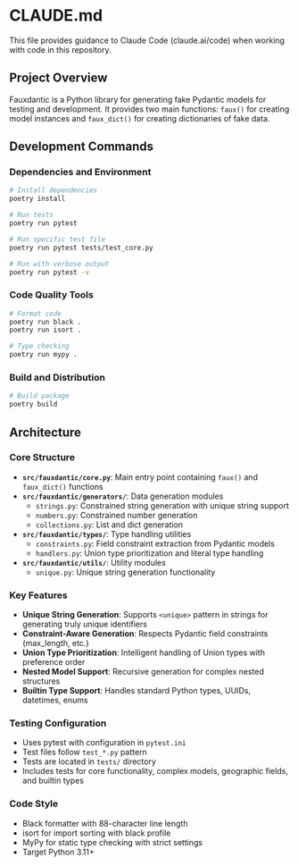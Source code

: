 # CLAUDE.md

This file provides guidance to Claude Code (claude.ai/code) when working with code in this repository.

## Project Overview

Fauxdantic is a Python library for generating fake Pydantic models for testing and development. It provides two main functions: `faux()` for creating model instances and `faux_dict()` for creating dictionaries of fake data.

## Development Commands

### Dependencies and Environment
```bash
# Install dependencies
poetry install

# Run tests
poetry run pytest

# Run specific test file
poetry run pytest tests/test_core.py

# Run with verbose output
poetry run pytest -v
```

### Code Quality Tools
```bash
# Format code
poetry run black .
poetry run isort .

# Type checking
poetry run mypy .
```

### Build and Distribution
```bash
# Build package
poetry build
```

## Architecture

### Core Structure
- **`src/fauxdantic/core.py`**: Main entry point containing `faux()` and `faux_dict()` functions
- **`src/fauxdantic/generators/`**: Data generation modules
  - `strings.py`: Constrained string generation with unique string support
  - `numbers.py`: Constrained number generation
  - `collections.py`: List and dict generation
- **`src/fauxdantic/types/`**: Type handling utilities
  - `constraints.py`: Field constraint extraction from Pydantic models
  - `handlers.py`: Union type prioritization and literal type handling
- **`src/fauxdantic/utils/`**: Utility modules
  - `unique.py`: Unique string generation functionality

### Key Features
- **Unique String Generation**: Supports `<unique>` pattern in strings for generating truly unique identifiers
- **Constraint-Aware Generation**: Respects Pydantic field constraints (max_length, etc.)
- **Union Type Prioritization**: Intelligent handling of Union types with preference order
- **Nested Model Support**: Recursive generation for complex nested structures
- **Builtin Type Support**: Handles standard Python types, UUIDs, datetimes, enums

### Testing Configuration
- Uses pytest with configuration in `pytest.ini`
- Test files follow `test_*.py` pattern
- Tests are located in `tests/` directory
- Includes tests for core functionality, complex models, geographic fields, and builtin types

### Code Style
- Black formatter with 88-character line length
- isort for import sorting with black profile
- MyPy for static type checking with strict settings
- Target Python 3.11+